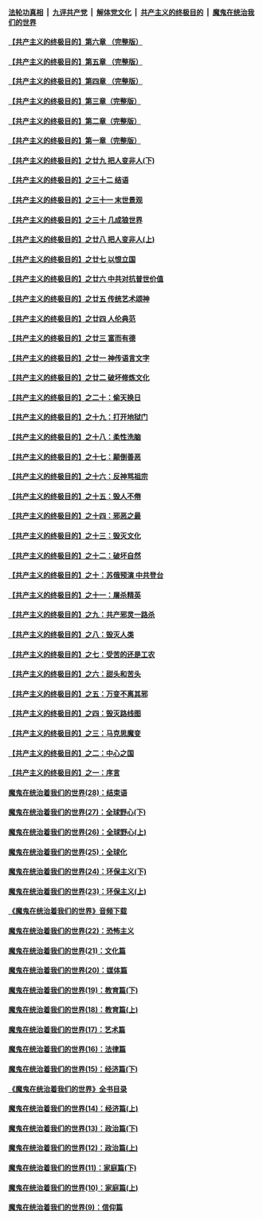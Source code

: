 

####  [法轮功真相](../../../../basic/blob/master/README.md?t=06262302) &nbsp;|&nbsp; [九评共产党](../../../../9ping.md/blob/master/README.md?t=06262302) &nbsp;|&nbsp; [解体党文化](../../../../jtdwh.md/blob/master/README.md?t=06262302)  &nbsp;|&nbsp; [共产主义的终极目的](../../../../gczydzjmd.md/blob/master/README.md?t=06262302) &nbsp;|&nbsp; [魔鬼在统治我们的世界](../../../../mgztzwmdsj.md/blob/master/README.md?t=06262302) 

#### [【共产主义的终极目的】第六章 （完整版）](../pages/nsc422/n11428913.md?t=06262302) 

#### [【共产主义的终极目的】第五章 （完整版）](../pages/nsc422/n11428912.md?t=06262302) 

#### [【共产主义的终极目的】第四章 （完整版）](../pages/nsc422/n11428907.md?t=06262302) 

#### [【共产主义的终极目的】第三章（完整版）](../pages/nsc422/n11428848.md?t=06262302) 

#### [【共产主义的终极目的】第二章（完整版）](../pages/nsc422/n11428831.md?t=06262302) 

#### [【共产主义的终极目的】第一章（完整版）](../pages/nsc422/n11417651.md?t=06262302) 

#### [【共产主义的终极目的】之廿九 把人变非人(下)](../pages/nsc422/n11344140.md?t=06262302) 

#### [【共产主义的终极目的】之三十二 结语](../pages/nsc422/n11360535.md?t=06262302) 

#### [【共产主义的终极目的】之三十一 末世景观](../pages/nsc422/n11351129.md?t=06262302) 

#### [【共产主义的终极目的】之三十 几成狼世界](../pages/nsc422/n11348280.md?t=06262302) 

#### [【共产主义的终极目的】之廿八 把人变非人(上)](../pages/nsc422/n11340492.md?t=06262302) 

#### [【共产主义的终极目的】之廿七 以恨立国](../pages/nsc422/n11336944.md?t=06262302) 

#### [【共产主义的终极目的】之廿六 中共对抗普世价值](../pages/nsc422/n11324785.md?t=06262302) 

#### [【共产主义的终极目的】之廿五 传统艺术颂神](../pages/nsc422/n11296396.md?t=06262302) 

#### [【共产主义的终极目的】之廿四 人伦典范](../pages/nsc422/n11296397.md?t=06262302) 

#### [【共产主义的终极目的】之廿三 富而有德](../pages/nsc422/n11283598.md?t=06262302) 

#### [【共产主义的终极目的】之廿一 神传语言文字](../pages/nsc422/n11263265.md?t=06262302) 

#### [【共产主义的终极目的】之廿二 破坏修炼文化](../pages/nsc422/n11245728.md?t=06262302) 

#### [【共产主义的终极目的】之二十：偷天换日](../pages/nsc422/n11238846.md?t=06262302) 

#### [【共产主义的终极目的】之十九：打开地狱门](../pages/nsc422/n11206376.md?t=06262302) 

#### [【共产主义的终极目的】之十八：柔性洗脑](../pages/nsc422/n11199994.md?t=06262302) 

#### [【共产主义的终极目的】之十七：颠倒善恶](../pages/nsc422/n11179782.md?t=06262302) 

#### [【共产主义的终极目的】之十六：反神骂祖宗](../pages/nsc422/n11166798.md?t=06262302) 

#### [【共产主义的终极目的】之十五：毁人不倦](../pages/nsc422/n11166792.md?t=06262302) 

#### [【共产主义的终极目的】之十四：邪恶之最](../pages/nsc422/n11150249.md?t=06262302) 

#### [【共产主义的终极目的】之十三：毁灭文化](../pages/nsc422/n11135227.md?t=06262302) 

#### [【共产主义的终极目的】之十二：破坏自然](../pages/nsc422/n11135214.md?t=06262302) 

#### [【共产主义的终极目的】之十：苏俄预演 中共登台](../pages/nsc422/n11118424.md?t=06262302) 

#### [【共产主义的终极目的】之十一：屠杀精英](../pages/nsc422/n11118442.md?t=06262302) 

#### [【共产主义的终极目的】之九：共产邪灵一路杀](../pages/nsc422/n11114139.md?t=06262302) 

#### [【共产主义的终极目的】之八：毁灭人类](../pages/nsc422/n11108503.md?t=06262302) 

#### [【共产主义的终极目的】之七：受苦的还是工农](../pages/nsc422/n11101809.md?t=06262302) 

#### [【共产主义的终极目的】之六：甜头和苦头](../pages/nsc422/n11096971.md?t=06262302) 

#### [【共产主义的终极目的】之五：万变不离其邪](../pages/nsc422/n11091285.md?t=06262302) 

#### [【共产主义的终极目的】之四：毁灭路线图](../pages/nsc422/n11086284.md?t=06262302) 

#### [【共产主义的终极目的】之三：马克思魔变](../pages/nsc422/n11061941.md?t=06262302) 

#### [【共产主义的终极目的】之二：中心之国](../pages/nsc422/n11047728.md?t=06262302) 

#### [【共产主义的终极目的】之一：序言](../pages/nsc422/n11086077.md?t=06262302) 

#### [魔鬼在统治着我们的世界(28)：结束语](../pages/nsc422/n10936246.md?t=06262302) 

#### [魔鬼在统治着我们的世界(27)：全球野心(下)](../pages/nsc422/n10928319.md?t=06262302) 

#### [魔鬼在统治着我们的世界(26)：全球野心(上)](../pages/nsc422/n10900318.md?t=06262302) 

#### [魔鬼在统治着我们的世界(25)：全球化](../pages/nsc422/n10788205.md?t=06262302) 

#### [魔鬼在统治着我们的世界(24)：环保主义(下)](../pages/nsc422/n10695307.md?t=06262302) 

#### [魔鬼在统治着我们的世界(23)：环保主义(上)](../pages/nsc422/n10688613.md?t=06262302) 

#### [《魔鬼在统治着我们的世界》音频下载](../pages/nsc422/n10635553.md?t=06262302) 

#### [魔鬼在统治着我们的世界(22)：恐怖主义](../pages/nsc422/n10614727.md?t=06262302) 

#### [魔鬼在统治着我们的世界(21)：文化篇](../pages/nsc422/n10597706.md?t=06262302) 

#### [魔鬼在统治着我们的世界(20)：媒体篇](../pages/nsc422/n10586579.md?t=06262302) 

#### [魔鬼在统治着我们的世界(19)：教育篇(下)](../pages/nsc422/n10564808.md?t=06262302) 

#### [魔鬼在统治着我们的世界(18)：教育篇(上)](../pages/nsc422/n10526970.md?t=06262302) 

#### [魔鬼在统治着我们的世界(17)：艺术篇](../pages/nsc422/n10499093.md?t=06262302) 

#### [魔鬼在统治着我们的世界(16)：法律篇](../pages/nsc422/n10485969.md?t=06262302) 

#### [魔鬼在统治着我们的世界(15)：经济篇(下)](../pages/nsc422/n10469975.md?t=06262302) 

#### [《魔鬼在统治着我们的世界》全书目录](../pages/nsc422/n10464261.md?t=06262302) 

#### [魔鬼在统治着我们的世界(14)：经济篇(上)](../pages/nsc422/n10457370.md?t=06262302) 

#### [魔鬼在统治着我们的世界(13)：政治篇(下)](../pages/nsc422/n10448270.md?t=06262302) 

#### [魔鬼在统治着我们的世界(12)：政治篇(上)](../pages/nsc422/n10444576.md?t=06262302) 

#### [魔鬼在统治着我们的世界(11)：家庭篇(下)](../pages/nsc422/n10440961.md?t=06262302) 

#### [魔鬼在统治着我们的世界(10)：家庭篇(上)](../pages/nsc422/n10435448.md?t=06262302) 

#### [魔鬼在统治着我们的世界(9)：信仰篇](../pages/nsc422/n10432159.md?t=06262302) 

